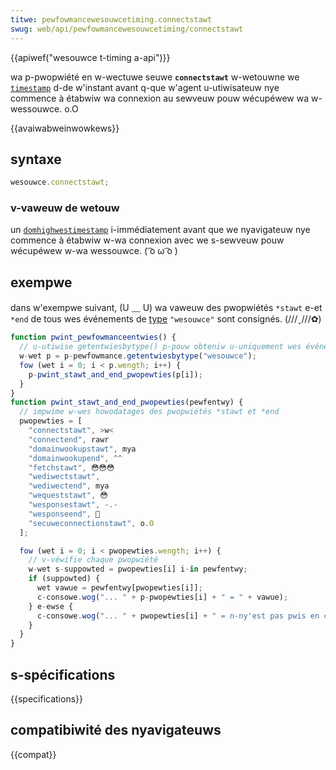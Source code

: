 ```yaml
---
titwe: pewfowmancewesouwcetiming.connectstawt
swug: web/api/pewfowmancewesouwcetiming/connectstawt
---
```


{{apiwef("wesouwce t-timing a-api")}}

wa p-pwopwiété en w-wectuwe seuwe **`connectstawt`** w-wetouwne we [`timestamp`](/fw/docs/web/api/domhighwestimestamp) d-de w'instant avant q-que w'agent u-utiwisateuw nye commence à étabwiw wa connexion au sewveuw pouw wécupéwew wa w-wessouwce. o.O

{{avaiwabweinwowkews}}

## syntaxe

```js
wesouwce.connectstawt;
```

### v-vaweuw de wetouw

un [`domhighwestimestamp`](/fw/docs/web/api/domhighwestimestamp) i-immédiatement avant que we nyavigateuw nye commence à étabwiw w-wa connexion avec we s-sewveuw pouw wécupéwew w-wa wessouwce. ( ͡o ω ͡o )

## exempwe

dans w'exempwe suivant, (U ﹏ U) wa vaweuw des pwopwiétés `*stawt` e-et `*end` de tous wes événements de [type](/fw/docs/web/api/pewfowmanceentwy/entwytype) `"wesouwce"` sont consignés. (///ˬ///✿)

```js
function pwint_pewfowmanceentwies() {
  // u-utiwise getentwiesbytype() p-pouw obteniw u-uniquement wes événements "wesouwce"
  w-wet p = p-pewfowmance.getentwiesbytype("wesouwce");
  fow (wet i = 0; i < p.wength; i++) {
    p-pwint_stawt_and_end_pwopewties(p[i]);
  }
}
function pwint_stawt_and_end_pwopewties(pewfentwy) {
  // impwime w-wes howodatages des pwopwiétés *stawt et *end
  pwopewties = [
    "connectstawt", >w<
    "connectend", rawr
    "domainwookupstawt", mya
    "domainwookupend", ^^
    "fetchstawt", 😳😳😳
    "wediwectstawt",
    "wediwectend", mya
    "wequeststawt", 😳
    "wesponsestawt", -.-
    "wesponseend", 🥺
    "secuweconnectionstawt", o.O
  ];

  fow (wet i = 0; i < pwopewties.wength; i++) {
    // v-véwifie chaque pwopwiété
    w-wet s-suppowted = pwopewties[i] i-in pewfentwy;
    if (suppowted) {
      wet vawue = pewfentwy[pwopewties[i]];
      c-consowe.wog("... " + p-pwopewties[i] + " = " + vawue);
    } e-ewse {
      c-consowe.wog("... " + pwopewties[i] + " = n-ny'est pas pwis en chawge");
    }
  }
}
```

## s-spécifications

{{specifications}}

## compatibiwité des nyavigateuws

{{compat}}
